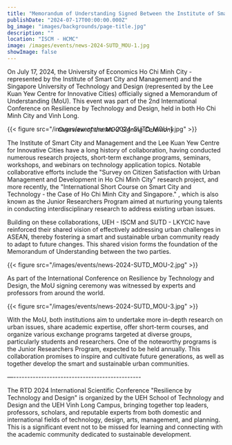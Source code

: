 ```yaml
---
title: "Memorandum of Understanding Signed Between the Institute of Smart City and Management (UEH - ISCM) and the Lee Kuan Yew Centre for Innovative Cities"
publishDate: "2024-07-17T00:00:00.000Z"
bg_image: "images/backgrounds/page-title.jpg"
description: ""
location: "ISCM - HCMC"
image: /images/events/news-2024-SUTD_MOU-1.jpg
showImage: false
---
```


On July 17, 2024, the University of Economics Ho Chi Minh City - represented by the Institute of Smart City and Management) and the Singapore University of Technology and Design (represented by the Lee Kuan Yew Centre for Innovative Cities) officially signed a Memorandum of Understanding (MoU). This event was part of the 2nd International Conference on Resilience by Technology and Design, held in both Ho Chi Minh City and Vinh Long.

{{< figure src="/images/events/news-2024-SUTD_MOU-1.jpg" >}}

_<center style="margin-top: -30px">Overview of the MOU Signing Ceremony</center>_

The Institute of Smart City and Management and the Lee Kuan Yew Centre for Innovative Cities have a long history of collaboration, having conducted numerous research projects, short-term exchange programs, seminars, workshops, and webinars on technology application topics. Notable collaborative efforts include the "Survey on Citizen Satisfaction with Urban Management and Development in Ho Chi Minh City" research project, and more recently, the "International Short Course on Smart City and Technology - the Case of Ho Chi Minh City and Singapore." , which is also known as the Junior Researchers Program aimed at nurturing young talents in conducting interdisciplinary research to address existing urban issues.

Building on these collaborations, UEH - ISCM and SUTD - LKYCIC have reinforced their shared vision of effectively addressing urban challenges in ASEAN, thereby fostering a smart and sustainable urban community ready to adapt to future changes. This shared vision forms the foundation of the Memorandum of Understanding between the two parties.

{{< figure src="/images/events/news-2024-SUTD_MOU-2.jpg" >}}

As part of the International Conference on Resilience by Technology and Design, the MoU signing ceremony was witnessed by experts and professors from around the world.

{{< figure src="/images/events/news-2024-SUTD_MOU-3.jpg" >}}

With the MoU, both institutions aim to undertake more in-depth research on urban issues, share academic expertise, offer short-term courses, and organize various exchange programs targeted at diverse groups, particularly students and researchers. One of the noteworthy programs is the Junior Researchers Program, expected to be held annually. This collaboration promises to inspire and cultivate future generations,  as well as together develop the  smart and sustainable urban communities.

—----------------------------------------------

The RTD 2024 International Scientific Conference "Resilience by Technology and Design" is organized by the UEH School of Technology and Design and the UEH Vinh Long Campus, bringing together top leaders, professors, scholars, and reputable experts from both domestic and international fields of technology, design, arts, management, and planning. This is a significant event not to be missed for learning and connecting with the academic community dedicated to sustainable development.


